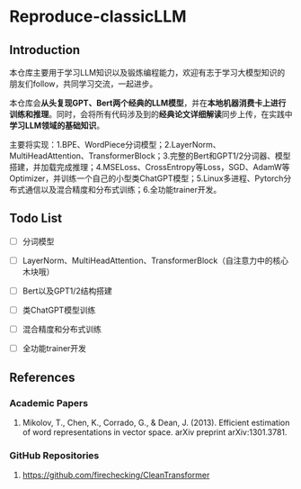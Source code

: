 # Reproduce-classicLLM


## Introduction

本仓库主要用于学习LLM知识以及锻炼编程能力，欢迎有志于学习大模型知识的朋友们follow，共同学习交流，一起进步。

本仓库会**从头复现GPT、Bert两个经典的LLM模型**，并在**本地机器消费卡上进行训练和推理**。同时，会将所有代码涉及到的**经典论文详细解读**同步上传，在实践中**学习LLM领域的基础知识**。

主要将实现：1.BPE、WordPiece分词模型；2.LayerNorm、MultiHeadAttention、TransformerBlock；3.完整的Bert和GPT1/2分词器、模型搭建，并加载完成推理；4.MSELoss、CrossEntropy等Loss，SGD、AdamW等Optimizer，并训练一个自己的小型类ChatGPT模型；5.Linux多进程、Pytorch分布式通信以及混合精度和分布式训练；6.全功能trainer开发。


## Todo List

- [ ] 分词模型
- [ ] LayerNorm、MultiHeadAttention、TransformerBlock（自注意力中的核心木块哦）
- [ ] Bert以及GPT1/2结构搭建
- [ ] 类ChatGPT模型训练
- [ ] 混合精度和分布式训练
- [ ] 全功能trainer开发


## References

### Academic Papers

1. Mikolov, T., Chen, K., Corrado, G., & Dean, J. (2013). Efficient estimation of word representations in vector space. arXiv preprint arXiv:1301.3781.


### GitHub Repositories

1. https://github.com/firechecking/CleanTransformer
